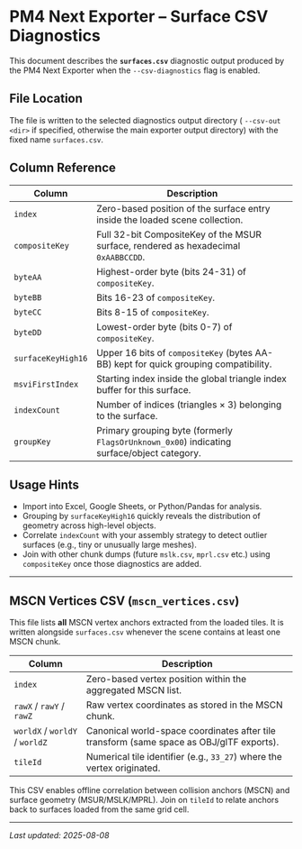 # PM4 Next Exporter – Surface CSV Diagnostics

This document describes the **`surfaces.csv`** diagnostic output produced by the PM4 Next Exporter when the `--csv-diagnostics` flag is enabled.

## File Location
The file is written to the selected diagnostics output directory ( `--csv-out <dir>` if specified, otherwise the main exporter output directory) with the fixed name `surfaces.csv`.

## Column Reference
| Column | Description |
|--------|-------------|
| `index` | Zero-based position of the surface entry inside the loaded scene collection. |
| `compositeKey` | Full 32-bit CompositeKey of the MSUR surface, rendered as hexadecimal `0xAABBCCDD`. |
| `byteAA` | Highest-order byte (bits 24-31) of `compositeKey`. |
| `byteBB` | Bits 16-23 of `compositeKey`. |
| `byteCC` | Bits 8-15 of `compositeKey`. |
| `byteDD` | Lowest-order byte (bits 0-7) of `compositeKey`. |
| `surfaceKeyHigh16` | Upper 16 bits of `compositeKey` (bytes AA-BB) kept for quick grouping compatibility. |
| `msviFirstIndex` | Starting index inside the global triangle index buffer for this surface. |
| `indexCount` | Number of indices (triangles × 3) belonging to the surface. |
| `groupKey` | Primary grouping byte (formerly `FlagsOrUnknown_0x00`) indicating surface/object category. |

## Usage Hints
* Import into Excel, Google Sheets, or Python/Pandas for analysis.
* Grouping by `surfaceKeyHigh16` quickly reveals the distribution of geometry across high-level objects.
* Correlate `indexCount` with your assembly strategy to detect outlier surfaces (e.g., tiny or unusually large meshes).
* Join with other chunk dumps (future `mslk.csv`, `mprl.csv` etc.) using `compositeKey` once those diagnostics are added.

---
## MSCN Vertices CSV (`mscn_vertices.csv`)

This file lists **all** MSCN vertex anchors extracted from the loaded tiles.  It is written alongside `surfaces.csv` whenever the scene contains at least one MSCN chunk.

| Column | Description |
|--------|-------------|
| `index` | Zero-based vertex position within the aggregated MSCN list. |
| `rawX` / `rawY` / `rawZ` | Raw vertex coordinates as stored in the MSCN chunk. |
| `worldX` / `worldY` / `worldZ` | Canonical world-space coordinates after tile transform (same space as OBJ/glTF exports). |
| `tileId` | Numerical tile identifier (e.g., `33_27`) where the vertex originated. |

This CSV enables offline correlation between collision anchors (MSCN) and surface geometry (MSUR/MSLK/MPRL). Join on `tileId` to relate anchors back to surfaces loaded from the same grid cell.

---
_Last updated: 2025-08-08_
